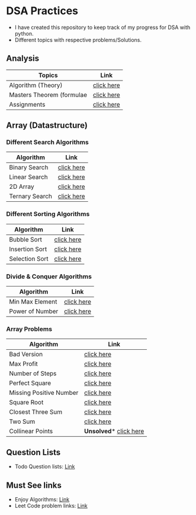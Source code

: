 # DSA Practices

- I have created this repository to keep track of my progress for DSA with python.
- Different topics with respective problems/Solutions.

## Analysis

| Topics                | Link        |
|-----------------------|-------------|
| Algorithm (Theory)    | [click here](https://github.com/ishtiyaquekhan1411/DSA-Practices/blob/4aa25c58f5399e510b60e4e709dd81c55b0debc0/Analysis/algorithm.md)|
| Masters Theorem (formulae | [click here](https://github.com/ishtiyaquekhan1411/DSA-Practices/blob/4aa25c58f5399e510b60e4e709dd81c55b0debc0/Analysis/master's-therom.txt)|
| Assignments | [click here](https://github.com/ishtiyaquekhan1411/DSA-Practices/tree/main/Analysis/Assignments) |

## Array (Datastructure)

### Different Search Algorithms
| Algorithm | Link |
|-----------|------|
| Binary Search | [click here](https://github.com/ishtiyaquekhan1411/DSA-Practices/blob/main/Array/searching/binary_search.py) |
| Linear Search | [click here](https://github.com/ishtiyaquekhan1411/DSA-Practices/blob/main/Array/searching/lenear_search.py) |
| 2D Array | [click here](https://github.com/ishtiyaquekhan1411/DSA-Practices/blob/main/Array/searching/search2DArray.py) |
| Ternary Search | [click here](https://github.com/ishtiyaquekhan1411/DSA-Practices/blob/main/Array/searching/ternary_search.py) |

### Different Sorting Algorithms
| Algorithm | Link |
|-----------|------|
| Bubble Sort | [click here](https://github.com/ishtiyaquekhan1411/DSA-Practices/blob/main/Array/sorting/bubble_sort.py) |
| Insertion Sort | [click here](https://github.com/ishtiyaquekhan1411/DSA-Practices/blob/main/Array/sorting/insertion_sort.py) |
| Selection Sort | [click here](https://github.com/ishtiyaquekhan1411/DSA-Practices/blob/main/Array/sorting/selection_sort.py) |

### Divide & Conquer Algorithms
| Algorithm | Link |
|-----------|------|
| Min Max Element | [click here](https://github.com/ishtiyaquekhan1411/DSA-Practices/blob/main/Array/divide-and-conquer/find-min-max-element.py) |
| Power of Number | [click here](https://github.com/ishtiyaquekhan1411/DSA-Practices/blob/main/Array/divide-and-conquer/power-of-number.py) |

### Array Problems
| Algorithm | Link |
|-----------|------|
| Bad Version | [click here](https://github.com/ishtiyaquekhan1411/DSA-Practices/blob/fda97afd552f93049694efc509098abb2ddccf5c/Array/problems/bad_version.py) |
| Max Profit | [click here](https://github.com/ishtiyaquekhan1411/DSA-Practices/blob/main/Array/problems/max_profit.py) |
| Number of Steps | [click here](https://github.com/ishtiyaquekhan1411/DSA-Practices/blob/98245d63d17a712f1cd6e983c09f0162e55e2898/Array/problems/numbers-of-step-stairs.py) |
| Perfect Square | [click here](https://github.com/ishtiyaquekhan1411/DSA-Practices/blob/98245d63d17a712f1cd6e983c09f0162e55e2898/Array/problems/perfect_square.py) |
| Missing Positive Number | [click here](https://github.com/ishtiyaquekhan1411/DSA-Practices/blob/main/Array/problems/smallest_positive_number.py) |
| Square Root | [click here](https://github.com/ishtiyaquekhan1411/DSA-Practices/blob/main/Array/problems/square_root.py) |
| Closest Three Sum | [click here](https://github.com/ishtiyaquekhan1411/DSA-Practices/blob/main/Array/problems/closest_three_sum.py) |
| Two Sum | [click here](https://github.com/ishtiyaquekhan1411/DSA-Practices/blob/main/Array/problems/three_sum.py) |
| Collinear Points | **Unsolved*** [click here](https://github.com/ishtiyaquekhan1411/DSA-Practices/blob/main/Array/problems/verify_three_collinear_points.py) |

## Question Lists
- Todo Question lists: [Link](https://github.com/ishtiyaquekhan1411/DSA-Practices/blob/main/Interview-questions.txt)

## Must See links
- Enjoy Algorithms: [Link](https://www.enjoyalgorithms.com/data-structures-and-algorithms-course/)
- Leet Code problem links: [Link](https://docs.google.com/spreadsheets/d/1-wKcV99KtO91dXdPkwmXGTdtyxAfk1mbPXQg81R9sFE/edit#gid=0)

